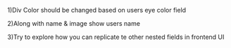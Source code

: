 1)Div Color should be changed based on users eye color field

2)Along with name & image show users name

3)Try to explore how you can replicate te other nested fields in frontend UI